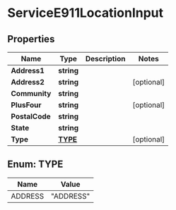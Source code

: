 

# ServiceE911LocationInput


## Properties

| Name | Type | Description | Notes |
|------------ | ------------- | ------------- | -------------|
|**Address1** | **string** |  |  |
|**Address2** | **string** |  |  [optional] |
|**Community** | **string** |  |  |
|**PlusFour** | **string** |  |  [optional] |
|**PostalCode** | **string** |  |  |
|**State** | **string** |  |  |
|**Type** | [**TYPE**](#TYPE) |  |  [optional] |



## Enum: TYPE

| Name | Value |
|---- | -----|
| ADDRESS | &quot;ADDRESS&quot; |



